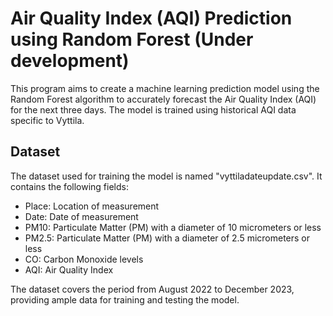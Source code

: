 # Air Quality Index (AQI) Prediction using Random Forest (Under development) 

This program aims to create a machine learning prediction model using the Random Forest algorithm to accurately forecast the Air Quality Index (AQI) for the next three days. The model is trained using historical AQI data specific to Vyttila.

## Dataset

The dataset used for training the model is named "vyttiladateupdate.csv". It contains the following fields:
- Place: Location of measurement
- Date: Date of measurement
- PM10: Particulate Matter (PM) with a diameter of 10 micrometers or less
- PM2.5: Particulate Matter (PM) with a diameter of 2.5 micrometers or less
- CO: Carbon Monoxide levels
- AQI: Air Quality Index

The dataset covers the period from August 2022 to December 2023, providing ample data for training and testing the model.
